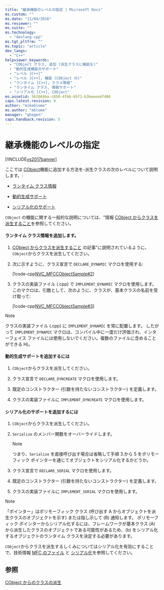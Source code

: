 ```yaml
---
title: "継承機能のレベルの指定 | Microsoft Docs"
ms.custom: ""
ms.date: "11/04/2016"
ms.reviewer: ""
ms.suite: ""
ms.technology: 
  - "devlang-cpp"
ms.tgt_pltfrm: ""
ms.topic: "article"
dev_langs: 
  - "C++"
helpviewer_keywords: 
  - "CObject クラス, 追加 (派生クラスに機能を)"
  - "動的生成機能のサポート"
  - "レベル [C++]"
  - "レベル [C++], 機能 (CObject の)"
  - "ランタイム [C++], クラス情報"
  - "ランタイム クラス, 情報サポート"
  - "シリアル化 [C++], CObject"
ms.assetid: 562669ba-c858-4f66-b5f1-b3beeea4f486
caps.latest.revision: 9
author: "mikeblome"
ms.author: "mblome"
manager: "ghogen"
caps.handback.revision: 5
---
```

# 継承機能のレベルの指定
[!INCLUDE[vs2017banner](../assembler/inline/includes/vs2017banner.md)]

ここでは [CObject](../Topic/CObject%20Class.md)機能に追加する方法を\-派生クラスの次のレベルについて説明します。:  
  
-   [ランタイム クラス情報](#_core_to_add_run.2d.time_class_information)  
  
-   [動的生成サポート](#_core_to_add_dynamic_creation_support)  
  
-   [シリアル化のサポート](#_core_to_add_serialization_support)  
  
 `CObject` の機能に関する一般的な説明については、"情報 [CObject からクラスを派生すること](../mfc/deriving-a-class-from-cobject.md)を参照してください。  
  
#### ランタイム クラス情報を追加します。  
  
1.  [CObject からクラスを派生すること](../mfc/deriving-a-class-from-cobject.md) の記事"に説明されているように、`CObject`からクラスを派生してください。  
  
2.  次に示すように、クラス宣言で `DECLARE_DYNAMIC` マクロを使用する:  
  
     [!code-cpp[NVC_MFCCObjectSample#2](../mfc/codesnippet/CPP/specifying-levels-of-functionality_1.h)]  
  
3.  クラスの実装ファイル \(.cpp\) で `IMPLEMENT_DYNAMIC` マクロを使用します。  このマクロは、引数として、次のように、クラスが、基本クラスの名前を受け取って:  
  
     [!code-cpp[NVC_MFCCObjectSample#3](../mfc/codesnippet/CPP/specifying-levels-of-functionality_2.cpp)]  
  
> [!NOTE]
>  クラスの実装ファイル \(.cpp\) に `IMPLEMENT_DYNAMIC` を常に配置します。  したがって `IMPLEMENT_DYNAMIC` マクロは、コンパイル中に一度だけ評価され、インターフェイス ファイルには使用しないでください。複数のファイルに含めることができる H\)。  
  
#### 動的生成サポートを追加するには  
  
1.  `CObject`からクラスを派生してください。  
  
2.  クラス宣言で `DECLARE_DYNCREATE` マクロを使用します。  
  
3.  既定のコンストラクター \(引数を持たないコンストラクター\) を定義します。  
  
4.  クラスの実装ファイルに `IMPLEMENT_DYNCREATE` マクロを使用します。  
  
#### シリアル化のサポートを追加するには  
  
1.  `CObject`からクラスを派生してください。  
  
2.  `Serialize` のメンバー関数をオーバーライドします。  
  
    > [!NOTE]
    >  つまり、`Serialize` を直接呼び出す場合は省略して手順 3.から 5 をポリモーフィック ポインターを通じてオブジェクトをシリアル化するかどうか。  
  
3.  クラス宣言で `DECLARE_SERIAL` マクロを使用します。  
  
4.  既定のコンストラクター \(引数を持たないコンストラクター\) を定義します。  
  
5.  クラスの実装ファイルに `IMPLEMENT_SERIAL` マクロを使用します。  
  
> [!NOTE]
>  「ポインター」はポリモーフィック クラス \(呼び出す A からオブジェクトを派生クラスのオブジェクトを示す\) または指し示して \(B\) 通知します。  ポリモーフィック ポインターからシリアル化するには、フレームワークが基本クラス \(A\) から派生したクラスのオブジェクトである可能性があるため、\(b\) をシリアル化するオブジェクトのランタイム クラスを決定する必要があります。  
  
 `CObject`からクラスを派生するしくみについてはシリアル化を有効にすることで、技術情報 [MFC のファイル](../mfc/files-in-mfc.md) と [シリアル化](../Topic/Serialization%20in%20MFC.md)を参照してください。  
  
## 参照  
 [CObject からのクラスの派生](../mfc/deriving-a-class-from-cobject.md)